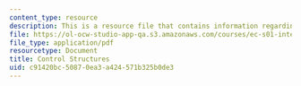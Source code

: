```yaml
---
content_type: resource
description: This is a resource file that contains information regarding control structures.
file: https://ol-ocw-studio-app-qa.s3.amazonaws.com/courses/ec-s01-internet-technology-in-local-and-global-communities-spring-2005-summer-2005/c91420bc50870ea3a424571b325b0de3_MITEC_S01S05_l04_cont.pdf
file_type: application/pdf
resourcetype: Document
title: Control Structures
uid: c91420bc-5087-0ea3-a424-571b325b0de3
---
```

